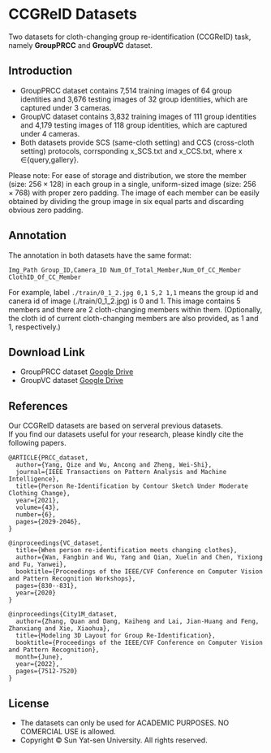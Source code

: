 # CCGReID Datasets
Two datasets for cloth-changing group re-identification (CCGReID) task, namely **GroupPRCC** and **GroupVC** dataset.

## Introduction
* GroupPRCC dataset contains 7,514 training images of 64 group identities and 3,676 testing images of 32 group identities, which are captured under 3 cameras.
* GroupVC dataset contains 3,832 training images of 111 group identities and 4,179 testing images of 118 group identities, which are captured under 4 cameras.
* Both datasets provide SCS (same-cloth setting) and CCS (cross-cloth setting) protocols, corrsponding x_SCS.txt and x_CCS.txt, where x $\in${query,gallery}.

Please note: For ease of storage and distribution, we store the member (size: $256\times128$) in each group in a single, uniform-sized image (size: $256\times768$) with proper zero padding. The image of each member can be easily obtained by dividing the group image in six equal parts and discarding obvious zero padding.

## Annotation
The annotation in both datasets have the same format:
```
Img_Path Group_ID,Camera_ID Num_Of_Total_Member,Num_Of_CC_Member ClothID_Of_CC_Member
```
For example, label ` ./train/0_1_2.jpg 0,1 5,2 1,1 ` means the group id and canera id of image (./train/0_1_2.jpg) is 0 and 1. This image contains 5 members and there are 2 cloth-changing members within them. (Optionally, the cloth id of current cloth-changing members are also provided, as 1 and 1, respectively.)

## Download Link
* GroupPRCC dataset [Google Drive](https://drive.google.com/file/d/1m4O_G3Bdl9IBEYsLCJJnwLQLS8t3CtSR/view?usp=drive_link)
* GroupVC dataset [Google Drive](https://drive.google.com/file/d/1f0YFpND6iQkENabiD0-DR0LQQSp2HRxA/view?usp=drive_link)

## References
Our CCGReID datasets are based on serveral previous datasets.<br />      If you find our datasets useful for your research, please kindly cite the following papers.

```
@ARTICLE{PRCC_dataset,
  author={Yang, Qize and Wu, Ancong and Zheng, Wei-Shi},
  journal={IEEE Transactions on Pattern Analysis and Machine Intelligence}, 
  title={Person Re-Identification by Contour Sketch Under Moderate Clothing Change}, 
  year={2021},
  volume={43},
  number={6},
  pages={2029-2046},
}

@inproceedings{VC_dataset,
  title={When person re-identification meets changing clothes},
  author={Wan, Fangbin and Wu, Yang and Qian, Xuelin and Chen, Yixiong and Fu, Yanwei},
  booktitle={Proceedings of the IEEE/CVF Conference on Computer Vision and Pattern Recognition Workshops},
  pages={830--831},
  year={2020}
}

@inproceedings{City1M_dataset,
  author={Zhang, Quan and Dang, Kaiheng and Lai, Jian-Huang and Feng, Zhanxiang and Xie, Xiaohua},
  title={Modeling 3D Layout for Group Re-Identification},
  booktitle={Proceedings of the IEEE/CVF Conference on Computer Vision and Pattern Recognition},
  month={June},
  year={2022},
  pages={7512-7520}
}
```

## License

* The datasets can only be used for ACADEMIC PURPOSES. NO COMERCIAL USE is allowed.
* Copyright © Sun Yat-sen University. All rights reserved.

